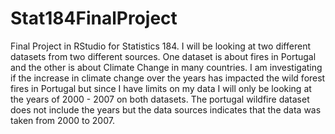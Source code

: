 # Stat184FinalProject
Final Project in RStudio for Statistics 184. I will be looking at two different datasets from two different sources. One dataset is about fires
in Portugal and the other is about Climate Change in many countries. I am investigating if the increase in climate change over the years has impacted
the wild forest fires in Portugal but since I have limits on my data I will only be looking at the years of 2000 - 2007 on both datasets. The portugal wildfire dataset
does not include the years but the data sources indicates that the data was taken from 2000 to 2007. 

